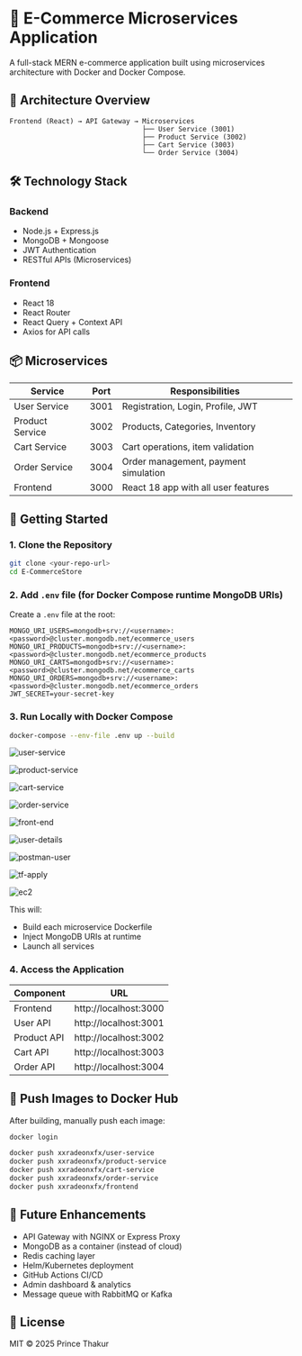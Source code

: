 # 🛒 E-Commerce Microservices Application

A full-stack MERN e-commerce application built using microservices architecture with Docker and Docker Compose.

## 🧱 Architecture Overview

```
Frontend (React) → API Gateway → Microservices
                                 ├── User Service (3001)
                                 ├── Product Service (3002)
                                 ├── Cart Service (3003)
                                 └── Order Service (3004)
```

## 🛠️ Technology Stack

### Backend
- Node.js + Express.js
- MongoDB + Mongoose
- JWT Authentication
- RESTful APIs (Microservices)

### Frontend
- React 18
- React Router
- React Query + Context API
- Axios for API calls

## 📦 Microservices

| Service         | Port  | Responsibilities                          |
|-----------------|-------|-------------------------------------------|
| User Service    | 3001  | Registration, Login, Profile, JWT         |
| Product Service | 3002  | Products, Categories, Inventory           |
| Cart Service    | 3003  | Cart operations, item validation          |
| Order Service   | 3004  | Order management, payment simulation      |
| Frontend        | 3000  | React 18 app with all user features      |

## 🚀 Getting Started

### 1. Clone the Repository

```bash
git clone <your-repo-url>
cd E-CommerceStore
```

### 2. Add `.env` file (for Docker Compose runtime MongoDB URIs)

Create a `.env` file at the root:

```env
MONGO_URI_USERS=mongodb+srv://<username>:<password>@cluster.mongodb.net/ecommerce_users
MONGO_URI_PRODUCTS=mongodb+srv://<username>:<password>@cluster.mongodb.net/ecommerce_products
MONGO_URI_CARTS=mongodb+srv://<username>:<password>@cluster.mongodb.net/ecommerce_carts
MONGO_URI_ORDERS=mongodb+srv://<username>:<password>@cluster.mongodb.net/ecommerce_orders
JWT_SECRET=your-secret-key
```

### 3. Run Locally with Docker Compose

```bash
docker-compose --env-file .env up --build
```
![user-service](Screenshots/user-service.png)

![product-service](Screenshots/product-service.png)

![cart-service](Screenshots/cart-service.png)

![order-service](Screenshots/order-service.png)

![front-end](Screenshots/front-end.png)

![user-details](Screenshots/user-details.png)

![postman-user](Screenshots/postman-user.png)

![tf-apply](Screenshots/tf-apply.png)

![ec2](Screenshots/ec2.png)

This will:
- Build each microservice Dockerfile
- Inject MongoDB URIs at runtime
- Launch all services

### 4. Access the Application

| Component    | URL                       |
|--------------|---------------------------|
| Frontend     | http://localhost:3000     |
| User API     | http://localhost:3001     |
| Product API  | http://localhost:3002     |
| Cart API     | http://localhost:3003     |
| Order API    | http://localhost:3004     |

## 🐳 Push Images to Docker Hub

After building, manually push each image:

```bash
docker login

docker push xxradeonxfx/user-service
docker push xxradeonxfx/product-service
docker push xxradeonxfx/cart-service
docker push xxradeonxfx/order-service
docker push xxradeonxfx/frontend
```

## 🔮 Future Enhancements

- API Gateway with NGINX or Express Proxy
- MongoDB as a container (instead of cloud)
- Redis caching layer
- Helm/Kubernetes deployment
- GitHub Actions CI/CD
- Admin dashboard & analytics
- Message queue with RabbitMQ or Kafka

## 📄 License

MIT © 2025 Prince Thakur
